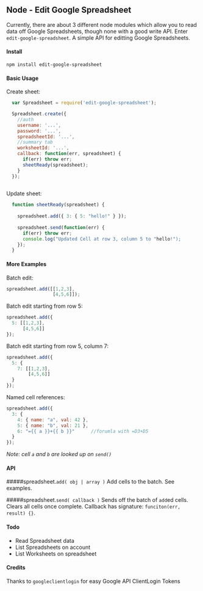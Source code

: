 ## Node - Edit Google Spreadsheet

Currently, there are about 3 different node modules which allow you to read data off Google Spreadsheets, though none with a good write API. Enter `edit-google-spreadsheet`. A simple API for editting Google Spreadsheets.

#### Install
```
npm install edit-google-spreadsheet
```

#### Basic Usage

Create sheet:

``` js
  var Spreadsheet = require('edit-google-spreadsheet');

  Spreadsheet.create({
    //auth
    username: '...',
    password: '...',
    spreadsheetId: '...',
    //summary tab
    worksheetId: '...',
    callback: function(err, spreadsheet) {
      if(err) throw err;
      sheetReady(spreadsheet);
    }
  });
  
```

Update sheet:

``` js
  function sheetReady(spreadsheet) {
  
    spreadsheet.add({ 3: { 5: "hello!" } });
  
    spreadsheet.send(function(err) {
      if(err) throw err;
      console.log("Updated Cell at row 3, column 5 to "hello!");
    });
  }
```


#### More Examples

Batch edit:

``` js
spreadsheet.add([[1,2,3],
                 [4,5,6]]);
```

Batch edit starting from row 5:

``` js
spreadsheet.add({
  5: [[1,2,3],
      [4,5,6]]
});
```

Batch edit starting from row 5, column 7:

``` js
spreadsheet.add({
  5: {
    7: [[1,2,3],
        [4,5,6]]
  }
});
```

Named cell references:
``` js
spreadsheet.add({
  3: {
    4: { name: "a", val: 42 },
    5: { name: "b", val: 21 },
    6: "={{ a }}+{{ b }}"      //forumla with =D3+D5
  }
});
```
*Note: cell `a` and `b` are looked up on `send()`*


#### API

#####spreadsheet.`add( obj | array )`
Add cells to the batch. See examples.

#####spreadsheet.`send( callback )`
Sends off the batch of `add`ed cells. Clears all cells once complete. Callback has signature: `funciton(err, result) {}`.

#### Todo

* Read Spreadsheet data
* List Spreadsheets on account
* List Worksheets on spreadsheet

#### Credits

Thanks to `googleclientlogin` for easy Google API ClientLogin Tokens
